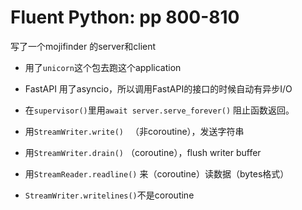 # Fluent Python: pp 800-810

写了一个mojifinder 的server和client

- 用了`unicorn`这个包去跑这个application

- FastAPI 用了asyncio，所以调用FastAPI的接口的时候自动有异步I/O

- 在`supervisor()`里用`await server.serve_forever()` 阻止函数返回。

- 用`StreamWriter.write() ` （非coroutine），发送字符串
- 用`StreamWriter.drain()` （coroutine），flush writer buffer
- 用`StreamReader.readline()` 来（coroutine）读数据（bytes格式）
- `StreamWriter.writelines()`不是coroutine
